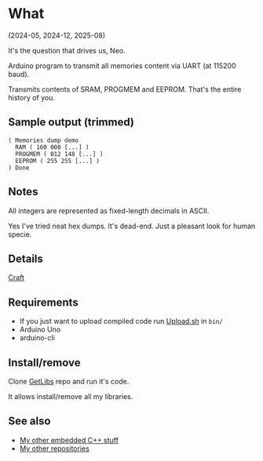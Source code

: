 # What

(2024-05, 2024-12, 2025-08)

It's the question that drives us, Neo.

Arduino program to transmit all memories content via UART (at 115200 baud).

Transmits contents of SRAM, PROGMEM and EEPROM. That's the entire
history of you.


## Sample output (trimmed)

```
( Memories dump demo
  RAM ( 160 000 [...] )
  PROGMEM ( 012 148 [...] )
  EEPROM ( 255 255 [...] )
) Done

```

## Notes

All integers are represented as fixed-length decimals in ASCII.

Yes I've tried neat hex dumps. It's dead-end. Just a pleasant
look for human specie.


## Details

[Craft](MemoriesDumper.ino)


## Requirements

  * If you just want to upload compiled code run [Upload.sh][Upload] in `bin/`
  * Arduino Uno
  * arduino-cli


## Install/remove

Clone [GetLibs][GetLibs] repo and run it's code.

It allows install/remove all my libraries.


## See also

* [My other embedded C++ stuff][Embedded]
* [My other repositories][Repos]


[Upload]: bin/

[GetLibs]: https://github.com/martin-eden/Embedded-Framework-GetLibs
[Embedded]: https://github.com/martin-eden/Embedded_Crafts
[Repos]: https://github.com/martin-eden/contents
